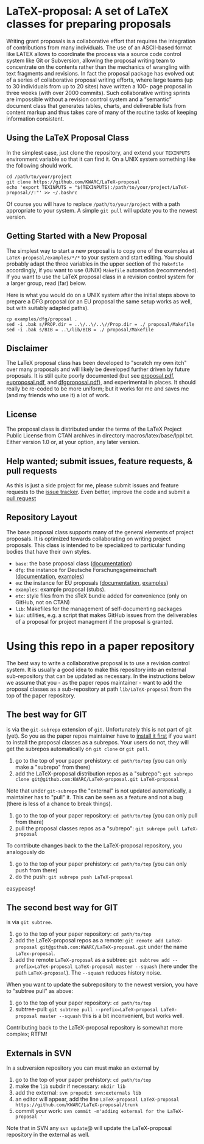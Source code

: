 # LaTeX-proposal:  A set of LaTeX classes for preparing proposals

Writing grant proposals is a collaborative effort that requires the integration of
contributions from many individuals. The use of an ASCII-based format like LATEX allows to
coordinate the process via a source code control system like Git or Subversion, allowing
the proposal writing team to concentrate on the contents rather than the mechanics of
wrangling with text fragments and revisions. In fact the proposal package has evolved out
of a series of collaborative proposal writing efforts, where large teams (up to 30
individuals from up to 20 sites) have written a 100- page proposal in three weeks (with
over 2000 commits). Such collaborative writing sprints are impossible without a revision
control system and a “semantic” document class that generates tables, charts, and
deliverable lists from content markup and thus takes care of many of the routine tasks of
keeping information consistent.

## Using the LaTeX Proposal Class

In the simplest case, just clone the repository, and extend your  `TEXINPUTS`
environment variable so that it can find it. On a UNIX system something like the following
should work. 
```
cd /path/to/your/project
git clone https://github.com/KWARC/LaTeX-proposal
echo 'export TEXINPUTS = "$(TEXINPUTS):/path/to/your/project/LaTeX-proposal//:"' >> ~/.bashrc
```
Of course you will have to replace `/path/to/your/project` with a path appropriate to
your system. A simple `git pull` will update you to the newest version.

## Getting Started with a New Proposal

The simplest way to start a new proposal is to copy one of the examples at
`LaTeX-proposal/examples/*/*` to your system and start editing. You should probably adapt
the three variables in the upper section of the `Makefile` accordingly, if you want to use
(UNIX) `Makefile` automation (recommended). If you want to use the LaTeX proposal class in
a revision control system for a larger group, read (far) below.

Here is what you would do on a UNIX system after the initial steps above to prepare a DFG
proposal (or an EU proposal the same setup works as well, but with suitably adapted
paths). 
```
cp examples/dfg/proposal .
sed -i .bak s/PROP.dir = ..\/..\/..\//Prop.dir = ./ proposal/Makefile 
sed -i .bak s/BIB = ..\/lib/BIB = ./ proposal/Makefile 

```


## Disclaimer

The LaTeX proposal class has been developed to "scratch my own itch" over many proposals
and will likely be developed further driven by future proposals. It is still quite poorly
documented (but see [proposal.pdf](base/proposal.pdf),
[euproposal.pdf](eu/euproposal.pdf), and [dfgproposal.pdf](dfg/dfgproposal.pdf)), and
experimental in places. It should really be re-coded to be more uniform; but it works for
me and saves me (and my friends who use it) a lot of work.

## License

The proposal class is distributed under the terms of the LaTeX Project Public License from
CTAN archives in directory macros/latex/base/lppl.txt. Either version 1.0 or, at your
option, any later version.

## Help wanted; submit issues, feature requests, & pull requests

As this is just a side project for me, please submit issues and feature requests to the
[issue tracker](issues). Even better, improve the code and submit a
[pull request](https://help.github.com/articles/about-pull-requests/)

## Repository Layout

The base proposal class supports many of the general elements of project proposals. It is
optimized towards collaborating on writing project proposals. This class is intended to be
specialized to particular funding bodies that have their own styles.

* `base`: the base proposal class ([documentation](https://github.com/KWARC/LaTeX-proposal/tree/master/base/proposal.pdf))
* `dfg`: the instance for Deutsche Forschungsgemeinschaft ([documentation](https://github.com/KWARC/LaTeX-proposal/tree/master/dfg/dfgproposal.pdf), [examples](https://github.com/KWARC/LaTeX-proposal/tree/master/examples/dfg))
* `eu`: the instance for EU proposals ([documentation](https://github.com/KWARC/LaTeX-proposal/tree/master/eu/euproposal.pdf), [examples](https://github.com/KWARC/LaTeX-proposal/tree/master/examples/eu))
* `examples`: example proposal (stubs). 
* `etc`: style files from the sTeX bundle added for convenience (only on GitHub, not on CTAN)
* `lib`: Makefiles for the management of self-documenting packages
* `bin`: utilities, e.g. a script that makes GitHub issues from the deliverables of a proposal for project managment if the proposal is granted. 


# Using this repo in a paper repository

The best way to write a collaborative proposal is to use a revision control system. It is
usually a good idea to make this repository into an external sub-repository that can be
updated as necessary. In the instructions below we assume that you - as the paper repos
maintainer - want to add the proposal classes as a sub-repository at path
`lib/LaTeX-proposal` from the top of the paper repository.

## The best way for GIT

is via the `git-subrepo` extension of `git`. Unfortunately this is not part of git
(yet). So you as the paper repos maintainer have to
[install it first](https://github.com/git-commands/git-subrepo#readme) if you want to
install the proposal classes as a subrepos. Your users do not, they will get the subrepos
automatically on `git clone` or `git pull`.

1. go to the top of your paper prehistory: `cd path/to/top` (you can only make a
  "subrepo" from there) 
2. add the LaTeX-proposal distribution repos as a "subrepo": `git subrepo clone git@github.com:KWARC/LaTeX-proposal.git LaTeX-proposal`

Note that under `git-subrepo` the "external" is not updated automatically, a
maintainer has to "pull" it. This can be seen as a feature and not a bug (there is less of
a chance to break things).

1. go to the top of your paper repository: `cd path/to/top` (you can only pull from there)
2. pull the proposal classes repos as a "subrepo": `git subrepo pull LaTeX-proposal`

To contribute changes back to the the LaTeX-proposal  repository, you analogously do 

1. go to the top of your paper prehistory: `cd path/to/top` (you can only push from there)
2. do the push: `git subrepo push LaTeX-proposal`

easypeasy!

## The second best way for GIT
is via `git subtree`. 

1. go to the top of your paper repository: `cd path/to/top`
2. add the LaTeX-proposal  repos as a remote: `git remote add LaTeX-proposal
    git@github.com:KWARC/LaTeX-proposal.git` under the name `LaTex-proposal`.
3. add the remote `LaTeX-proposal`  as a subtree: `git subtree add --prefix=LaTeX-proposal LaTeX-proposal master --squash`
  (here under the path `LaTeX-proposal`). The `--squash` reduces history noise. 

When you want to update the subrepository to the newest version, you have to "subtree
pull" as above: 

1. go to the top of your paper repository: `cd path/to/top`
2. subtree-pull: `git subtree pull --prefix=LaTeX-proposal LaTeX-proposal master --squash`
  this is a bit inconvenient, but works well.

Contributing back to the LaTeX-proposal  repository is somewhat more complex; RTFM!

## Externals in SVN
In a subversion repository you can must make an external by

1. go to the top of your paper prehistory: `cd path/to/top`
2. make the `lib` subdir if necessary: `mkdir lib`
3. add the external: `svn propedit svn:externals lib`
4. an editor will appear, add the line `LaTeX-proposal LaTeX-proposal https://github.com/KWARC/LaTeX-proposal/trunk`
5. commit your work: `svn commit -m'adding external for the LaTeX-proposal '`

Note that in SVN any `svn update`@ will update the LaTeX-proposal repository in the
external as well.


